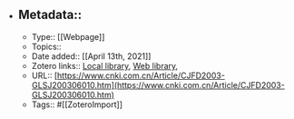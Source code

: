 - ## Metadata::
    - Type:: [[Webpage]]
    - Topics:: 
    - Date added:: [[April 13th, 2021]]
    - Zotero links:: [Local library](zotero://select/library/items/NP6RJ3VL), [Web library](https://www.zotero.org/users/7147715/items/NP6RJ3VL), 
    - URL:: [https://www.cnki.com.cn/Article/CJFD2003-GLSJ200306010.htm](https://www.cnki.com.cn/Article/CJFD2003-GLSJ200306010.htm)
    - Tags:: #[[ZoteroImport]]
